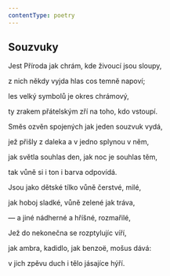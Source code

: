 ```yaml
---
contentType: poetry
---
```


<section>

## Souzvuky

Jest Příroda jak chrám, kde živoucí jsou sloupy,

z nich někdy vyjda hlas cos temně napoví;

les velký symbolů je okres chrámový,

ty zrakem přátelským zří na toho, kdo vstoupí.

</section>

<section>

Směs ozvěn spojených jak jeden souzvuk vydá,

jež přišly z daleka a v jedno splynou v něm,

jak světla souhlas den, jak noc je souhlas těm,

tak vůně si i ton i barva odpovídá.

</section>

<section>

Jsou jako dětské tílko vůně čerstvé, milé,

jak hoboj sladké, vůně zelené jak tráva,

— a jiné nádherné a hříšné, rozmařilé,

</section>

<section>

Jež do nekonečna se rozptylujíc víří,

jak ambra, kadidlo, jak benzoë, mošus dává:

v jich zpěvu duch i tělo jásajíce hýří.

</section>
